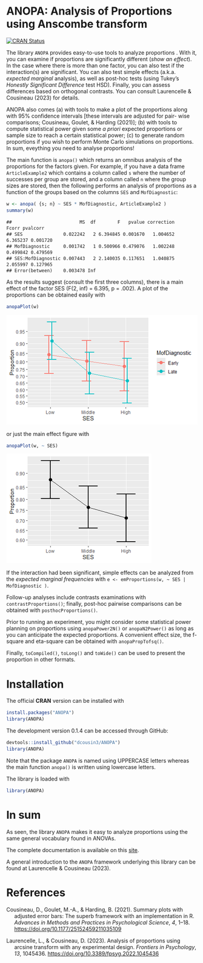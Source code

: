 
# ANOPA: Analysis of Proportions using Anscombe transform

<!-- badges: start -->

[![CRAN
Status](https://www.r-pkg.org/badges/version/ANOPA)](https://cran.r-project.org/package=ANOPA)
<!-- badges: end -->

The library `ANOPA` provides easy-to-use tools to analyze proportions .
With it, you can examine if proportions are significantly different
(*show an effect*). In the case where there is more than one factor, you
can also test if the interaction(s) are significant. You can also test
simple effects (a.k.a. *expected marginal* analysis), as well as
post-hoc tests (using Tukey’s *Honestly Significant Difference* test
HSD). Finally, you can assess differences based on orthogonal contrasts.
You can consult Laurencelle & Cousineau (2023) for details.

ANOPA also comes (a) with tools to make a plot of the proportions along
with 95% confidence intervals \[these intervals are adjusted for pair-
wise comparisons; Cousineau, Goulet, & Harding (2021)\]; (b) with tools
to compute statistical power given some *a priori* expected proportions
or sample size to reach a certain statistical power; (c) to generate
random proportions if you wish to perform Monte Carlo simulations on
proportions. In sum, eveything you need to analyse proportions!

The main function is `anopa()` which returns an omnibus analysis of the
proportions for the factors given. For example, if you have a data frame
`ArticleExample2` which contains a column called `s` where the number of
successes per group are stored, and a column called `n` where the group
sizes are stored, then the following performs an analysis of proportions
as a function of the groups based on the columns `SES` and
`MofDiagnostic`:

``` r
w <- anopa( {s; n} ~ SES * MofDiagnostic, ArticleExample2 )
summary(w)
```

    ##                         MS  df        F   pvalue correction    Fcorr pvalcorr
    ## SES               0.022242   2 6.394845 0.001670   1.004652 6.365237 0.001720
    ## MofDiagnostic     0.001742   1 0.500966 0.479076   1.002248 0.499842 0.479569
    ## SES:MofDiagnostic 0.007443   2 2.140035 0.117651   1.040875 2.055997 0.127965
    ## Error(between)    0.003478 Inf

As the results suggest (consult the first three columns), there is a
main effect of the factor SES (F(2, inf) = 6.395, p = .002). A plot of
the proportions can be obtained easily with

``` r
anopaPlot(w) 
```

![](README_files/figure-gfm/unnamed-chunk-3-1.png)<!-- -->

or just the main effect figure with

``` r
anopaPlot(w, ~ SES)
```

![](README_files/figure-gfm/unnamed-chunk-4-1.png)<!-- -->

If the interaction had been significant, simple effects can be analyzed
from the *expected marginal frequencies* with
`e <- emProportions(w, ~ SES | MofDiagnostic )`.

Follow-up analyses include contrasts examinations with
`contrastProportions()`; finally, post-hoc pairwise comparisons can be
obtained with `posthocProportions()`.

Prior to running an experiment, you might consider some statistical
power planning on proportions using `anopaPower2N()` or `anopaN2Power()`
as long as you can anticipate the expected proportions. A convenient
effect size, the f-square and eta-square can be obtained with
`anopaPropTofsq()`.

Finally, `toCompiled()`, `toLong()` and `toWide()` can be used to
present the proportion in other formats.

# Installation

The official **CRAN** version can be installed with

``` r
install.packages("ANOPA")
library(ANOPA)
```

The development version 0.1.4 can be accessed through GitHub:

``` r
devtools::install_github("dcousin3/ANOPA")
library(ANOPA)
```

Note that the package `ANOPA` is named using UPPERCASE letters whereas
the main function `anopa()` is written using lowercase letters.

The library is loaded with

``` r
library(ANOPA)
```

# In sum

As seen, the library `ANOPA` makes it easy to analyze proportions using
the same general vocabulary found in ANOVAs.

The complete documentation is available on this
[site](https://dcousin3.github.io/ANOPA/).

A general introduction to the `ANOPA` framework underlying this library
can be found at Laurencelle & Cousineau (2023).

# References

<div id="refs" class="references csl-bib-body hanging-indent"
entry-spacing="0" line-spacing="2">

<div id="ref-cgh21" class="csl-entry">

Cousineau, D., Goulet, M.-A., & Harding, B. (2021). Summary plots with
adjusted error bars: The superb framework with an implementation in R.
*Advances in Methods and Practices in Psychological Science*, *4*, 1–18.
<https://doi.org/10.1177/25152459211035109>

</div>

<div id="ref-lc23" class="csl-entry">

Laurencelle, L., & Cousineau, D. (2023). Analysis of proportions using
arcsine transform with any experimental design. *Frontiers in
Psychology*, *13*, 1045436. <https://doi.org/10.3389/fpsyg.2022.1045436>

</div>

</div>
